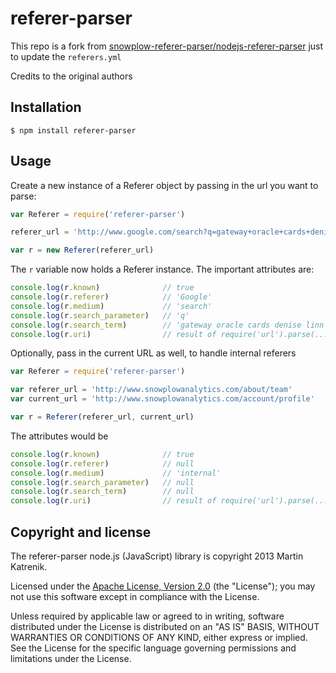 # referer-parser

This repo is a fork from [snowplow-referer-parser/nodejs-referer-parser](https://github.com/snowplow-referer-parser/nodejs-referer-parser) just to update the `referers.yml`

Credits to the original authors

## Installation

    $ npm install referer-parser

## Usage

Create a new instance of a Referer object by passing in the url you want to parse:

```js
var Referer = require('referer-parser')

referer_url = 'http://www.google.com/search?q=gateway+oracle+cards+denise+linn&hl=en&client=safari'

var r = new Referer(referer_url)
```

The `r` variable now holds a Referer instance.  The important attributes are:

```js
console.log(r.known)              // true
console.log(r.referer)            // 'Google'
console.log(r.medium)             // 'search'
console.log(r.search_parameter)   // 'q'
console.log(r.search_term)        // 'gateway oracle cards denise linn'
console.log(r.uri)                // result of require('url').parse(...)
```

Optionally, pass in the current URL as well, to handle internal referers

```js
var Referer = require('referer-parser')

var referer_url = 'http://www.snowplowanalytics.com/about/team'
var current_url = 'http://www.snowplowanalytics.com/account/profile'

var r = Referer(referer_url, current_url)
```

The attributes would be

```js
console.log(r.known)              // true
console.log(r.referer)            // null
console.log(r.medium)             // 'internal'
console.log(r.search_parameter)   // null
console.log(r.search_term)        // null
console.log(r.uri)                // result of require('url').parse(...)
```

## Copyright and license

The referer-parser node.js (JavaScript) library is copyright 2013 Martin Katrenik.

Licensed under the [Apache License, Version 2.0][license] (the "License");
you may not use this software except in compliance with the License.

Unless required by applicable law or agreed to in writing, software
distributed under the License is distributed on an "AS IS" BASIS,
WITHOUT WARRANTIES OR CONDITIONS OF ANY KIND, either express or implied.
See the License for the specific language governing permissions and
limitations under the License.

[referer-parser]: https://github.com/snowplow/referer-parser
[referers-yml]: https://github.com/snowplow/referer-parser/blob/master/referers.yml

[mkatrenik]: https://github.com/mkatrenik

[license]: http://www.apache.org/licenses/LICENSE-2.0
